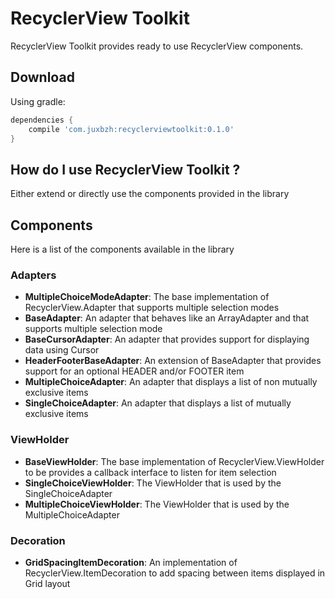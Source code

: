 # RecyclerView Toolkit

RecyclerView Toolkit provides ready to use RecyclerView components.

## Download

Using gradle:
```gradle
dependencies {
    compile 'com.juxbzh:recyclerviewtoolkit:0.1.0'
}
```

## How do I use RecyclerView Toolkit ?

Either extend or directly use the components provided in the library

## Components

Here is a list of the components available in the library

### Adapters

 - **MultipleChoiceModeAdapter**: The base implementation of RecyclerView.Adapter that supports multiple selection modes
 - **BaseAdapter**: An adapter that behaves like an ArrayAdapter and that supports multiple selection mode
 - **BaseCursorAdapter**: An adapter that provides support for displaying data using Cursor
 - **HeaderFooterBaseAdapter**: An extension of BaseAdapter that provides support for an optional HEADER and/or FOOTER item
 - **MultipleChoiceAdapter**: An adapter that displays a list of non mutually exclusive items
 - **SingleChoiceAdapter**: An adapter that displays a list of mutually exclusive items

### ViewHolder

 - **BaseViewHolder**: The base implementation of RecyclerView.ViewHolder to be provides a callback interface to listen for item selection
 - **SingleChoiceViewHolder**: The ViewHolder that is used by the SingleChoiceAdapter
 - **MultipleChoiceViewHolder**: The ViewHolder that is used by the MultipleChoiceAdapter

### Decoration
 - **GridSpacingItemDecoration**: An implementation of RecyclerView.ItemDecoration to add spacing between items displayed in Grid layout